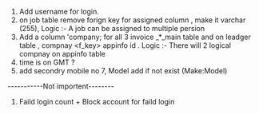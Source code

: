 1. Add username for login. 
3. on job table remove forign key for assigned column , make it varchar (255), Logic :- A job can be assigned to multiple persion
4. Add a column 'company; for all 3 invoice _*_main table and on leadger table , compnay  <f_key> appinfo id . Logic :- There will 2 logical compnay on appinfo table
5. time is on GMT ? 
6. add secondry mobile no
7, Model add if not exist (Make:Model)




-----------Not importent--------
1. Faild login count + Block account for faild login 
